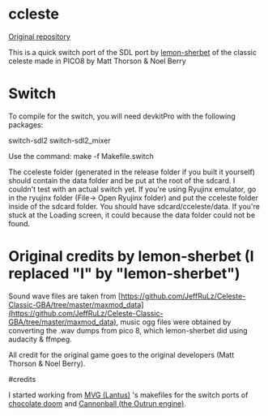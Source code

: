 # ccleste

[Original repository](https://github.com/lemon-sherbet/ccleste)

This is a quick switch port of the SDL port by [lemon-sherbet](https://github.com/lemon-sherbet) of the classic celeste made in PICO8 by Matt Thorson & Noel Berry



# Switch

To compile for the switch, you will need devkitPro with the following packages:

switch-sdl2
switch-sdl2_mixer

Use the command:
make -f Makefile.switch

The cceleste folder (generated in the release folder if you built it yourself) should contain the data folder and be put at the root of the sdcard. I couldn't test with an actual switch yet.
If you're using Ryujinx emulator, go in the ryujinx folder (File-> Open Ryujinx folder) and put the cceleste folder inside of the sdcard folder.
You should have  sdcard/cceleste/data. 
If you're stuck at the Loading screen, it could because the data folder could not be found.




# Original credits by lemon-sherbet (I replaced "I" by "lemon-sherbet")

Sound wave files are taken from [https://github.com/JeffRuLz/Celeste-Classic-GBA/tree/master/maxmod_data](https://github.com/JeffRuLz/Celeste-Classic-GBA/tree/master/maxmod_data),
music ogg files were obtained by converting the .wav dumps from pico 8, which lemon-sherbet did using audacity & ffmpeg.

All credit for the original game goes to the original developers (Matt Thorson & Noel Berry).

#credits

I started working from [MVG (Lantus)](https://github.com/lantus) 's makefiles for the switch ports of [chocolate doom](https://github.com/lantus/chocolate-doom-nx) and [Cannonball (the Outrun engine)](https://github.com/lantus/cannonball-nx).


